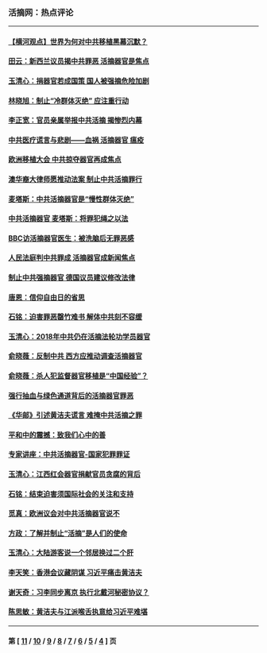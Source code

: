 ### 活摘网：热点评论
---
#### [【横河观点】世界为何对中共移植黑幕沉默？](../../pages/nf5879/n13244249.md?02010430) 
#### [田云：新西兰议员揭中共罪恶 活摘器官是焦点](../../pages/nf5879/n13070629.md?02010430) 
#### [玉清心：捐器官若成国策 国人被强摘危险加剧](../../pages/nf5879/n12802713.md?02010430) 
#### [林晓旭：制止“冷群体灭绝” 应注重行动](../../pages/nf5879/n12779736.md?02010430) 
#### [李正宽：官员亲属举报中共活摘 揭惨烈内幕](../../pages/nf5879/n12684490.md?02010430) 
#### [中共医疗谎言与悲剧——血祸 活摘器官 瘟疫](../../pages/nf5879/n12372103.md?02010430) 
#### [欧洲移植大会 中共掠夺器官再成焦点](../../pages/nf5879/n11538883.md?02010430) 
#### [澳华裔大律师愿推动法案 制止中共活摘罪行](../../pages/nf5879/n11377039.md?02010430) 
#### [麦塔斯：中共活摘器官是“慢性群体灭绝”](../../pages/nf5879/n11350529.md?02010430) 
#### [中共活摘器官 麦塔斯：将罪犯绳之以法](../../pages/nf5879/n11347973.md?02010430) 
#### [BBC访活摘器官医生：被洗脑后无罪恶感](../../pages/nf5879/n11335935.md?02010430) 
#### [人民法庭判中共罪成 活摘器官成新闻焦点](../../pages/nf5879/n11331578.md?02010430) 
#### [制止中共强摘器官 德国议员建议修改法律](../../pages/nf5879/n11249451.md?02010430) 
#### [唐恩：信仰自由日的省思](../../pages/nf5879/n11003525.md?02010430) 
#### [石铭：迫害罪恶罄竹难书  解体中共刻不容缓](../../pages/nf5879/n10942855.md?02010430) 
#### [玉清心：2018年中共仍在活摘法轮功学员器官](../../pages/nf5879/n10914646.md?02010430) 
#### [俞晓薇：反制中共 西方应推动调查活摘器官](../../pages/nf5879/n10794671.md?02010430) 
#### [俞晓薇：杀人犯监督器官移植是“中国经验”？](../../pages/nf5879/n10466427.md?02010430) 
#### [强行抽血与绿色通道背后的活摘器官罪恶](../../pages/nf5879/n10004708.md?02010430) 
#### [《华邮》引述黄洁夫谎言 难掩中共活摘之罪](../../pages/nf5879/n9642309.md?02010430) 
#### [平和中的震撼：致我们心中的善](../../pages/nf5879/n9021123.md?02010430) 
#### [专家讲座：中共活摘器官-国家犯罪罪证](../../pages/nf5879/n8828153.md?02010430) 
#### [玉清心：江西红会器官捐献官员贪腐的背后](../../pages/nf5879/n8522122.md?02010430) 
#### [石铭：结束迫害须国际社会的关注和支持](../../pages/nf5879/n8443497.md?02010430) 
#### [觅真：欧洲议会对中共活摘器官说不](../../pages/nf5879/n8337486.md?02010430) 
#### [方政：了解并制止“活摘”是人们的使命](../../pages/nf5879/n8329214.md?02010430) 
#### [玉清心：大陆游客说一个邻居换过二个肝](../../pages/nf5879/n8291404.md?02010430) 
#### [李天笑：香港会议藏阴谋 习近平痛击黄洁夫](../../pages/nf5879/n8241459.md?02010430) 
#### [谢天奇：习李同步离京 执行北戴河秘密协议？](../../pages/nf5879/n8230418.md?02010430) 
#### [陈思敏：黄洁夫与江派喉舌执意给习近平难堪](../../pages/nf5879/n8222166.md?02010430) 

---
#### 第 [ [11](./11.md?02010430) / [10](./10.md?02010430) / [9](./9.md?02010430) / [8](./8.md?02010430) / [7](./7.md?02010430) / [6](./6.md?02010430) / [5](./5.md?02010430) / [4](./4.md?02010430) ] 页
